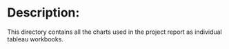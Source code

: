 # Description:

This directory contains all the charts used in the project report as individual tableau workbooks. 
